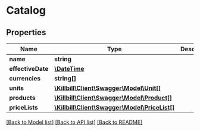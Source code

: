 # Catalog

## Properties
Name | Type | Description | Notes
------------ | ------------- | ------------- | -------------
**name** | **string** |  | [optional] 
**effectiveDate** | [**\DateTime**](\DateTime.md) |  | [optional] 
**currencies** | **string[]** |  | [optional] 
**units** | [**\Killbill\Client\Swagger\Model\Unit[]**](Unit.md) |  | [optional] 
**products** | [**\Killbill\Client\Swagger\Model\Product[]**](Product.md) |  | [optional] 
**priceLists** | [**\Killbill\Client\Swagger\Model\PriceList[]**](PriceList.md) |  | [optional] 

[[Back to Model list]](../README.md#documentation-for-models) [[Back to API list]](../README.md#documentation-for-api-endpoints) [[Back to README]](../README.md)

